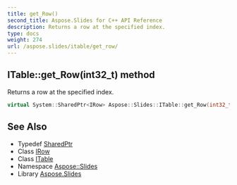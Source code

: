 ```yaml
---
title: get_Row()
second_title: Aspose.Slides for C++ API Reference
description: Returns a row at the specified index.
type: docs
weight: 274
url: /aspose.slides/itable/get_row/
---
```

## ITable::get_Row(int32_t) method


Returns a row at the specified index.

```cpp
virtual System::SharedPtr<IRow> Aspose::Slides::ITable::get_Row(int32_t index)=0
```

## See Also

* Typedef [SharedPtr](../../../system/sharedptr/)
* Class [IRow](../../irow/)
* Class [ITable](../)
* Namespace [Aspose::Slides](../../)
* Library [Aspose.Slides](../../../)